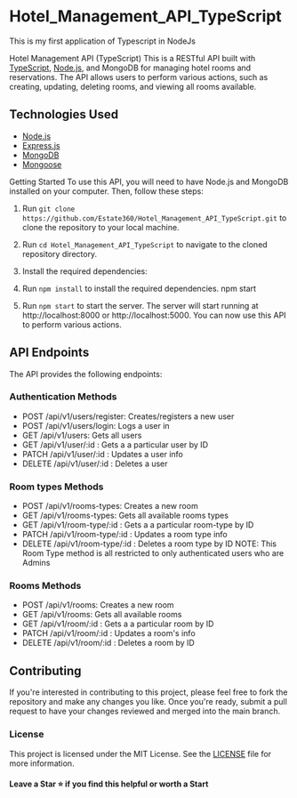 # Hotel_Management_API_TypeScript

This is my first application of Typescript in NodeJs

Hotel Management API (TypeScript)
This is a RESTful API built with [TypeScript](https://www.typescriptlang.org/), [Node.js](https://nodejs.org/en/), and MongoDB for managing hotel rooms and reservations. The API allows users to perform various actions, such as creating, updating, deleting rooms, and viewing all rooms available.

## Technologies Used

- [Node.js](https://nodejs.org/en/)
- [Express.js](https://expressjs.com/)
- [MongoDB](https://www.mongodb.com/)
- [Mongoose](https://mongoosejs.com/)

Getting Started
To use this API, you will need to have Node.js and MongoDB installed on your computer. Then, follow these steps:

1. Run `git clone https://github.com/Estate360/Hotel_Management_API_TypeScript.git` to clone the repository to your local machine.

2. Run `cd Hotel_Management_API_TypeScript` to navigate to the cloned repository directory.
3. Install the required dependencies:

4. Run `npm install` to install the required dependencies.
   npm start

5. Run `npm start` to start the server.
   The server will start running at http://localhost:8000 or http://localhost:5000. You can now use this API to perform various actions.

## API Endpoints

The API provides the following endpoints:

### Authentication Methods

- POST /api/v1/users/register:
  Creates/registers a new user
- POST /api/v1/users/login:
  Logs a user in
- GET /api/v1/users:
  Gets all users
- GET /api/v1/user/:id :
  Gets a a particular user by ID
- PATCH /api/v1/user/:id :
  Updates a user info
- DELETE /api/v1/user/:id :
  Deletes a user

### Room types Methods

- POST /api/v1/rooms-types:
  Creates a new room
- GET /api/v1/rooms-types:
  Gets all available rooms types
- GET /api/v1/room-type/:id :
  Gets a a particular room-type by ID
- PATCH /api/v1/room-type/:id :
  Updates a room type info
- DELETE /api/v1/room-type/:id :
  Deletes a room type by ID
NOTE: This Room Type method is all restricted to only authenticated users who are Admins

### Rooms Methods

- POST /api/v1/rooms:
  Creates a new room
- GET /api/v1/rooms:
  Gets all available rooms
- GET /api/v1/room/:id :
  Gets a a particular room by ID
- PATCH /api/v1/room/:id :
  Updates a room's info
- DELETE /api/v1/room/:id :
  Deletes a room by ID

## Contributing

If you're interested in contributing to this project, please feel free to fork the repository and make any changes you like. Once you're ready, submit a pull request to have your changes reviewed and merged into the main branch.

### License

This project is licensed under the MIT License. See the [LICENSE](https://opensource.org/licenses/MIT) file for more information.

#### Leave a Star ⭐️ if you find this helpful or worth a Start
